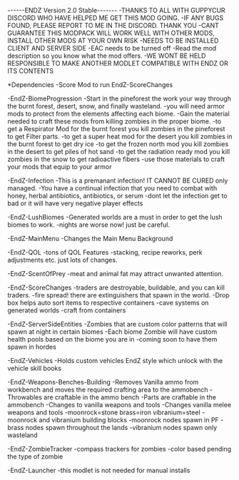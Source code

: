 ﻿------ENDZ Version 2.0 Stable-------
-THANKS TO ALL WITH GUPPYCUR DISCORD WHO HAVE HELPED ME GET THIS MOD GOING.
-IF ANY BUGS FOUND, PLEASE REPORT TO ME IN THE DISCORD. THANK YOU
-CANT GUARANTEE THIS MODPACK WILL WORK WELL WITH OTHER MODS, INSTALL OTHER MODS AT YOUR OWN RISK
-NEEDS TO BE INSTALLED CLIENT AND SERVER SIDE
-EAC needs to be turned off
-Read the mod description so you know what the mod offers.
-WE WONT BE HELD RESPONSIBLE TO MAKE ANOTHER MODLET COMPATIBLE WITH ENDZ OR ITS CONTENTS

*Dependencies
	-Score Mod to run EndZ-ScoreChanges

-EndZ-BiomeProgression
	-Start in the pineforest the work your way through the burnt forest, desert, snow, and finally wasteland.
	-you will need armor mods to protect from the elements affecting each biome.
	-Gain the material needed to craft these mods from killing zombies in the proper biome.
		-to get a Respirator Mod for the burnt forest you kill zombies in the pineforest to get Filter parts.
		-to get a super heat mod for the desert you kill zombies in the burnt forest to get dry ice
		-to get the frozen north mod you kill zombies in the desert to get piles of hot sand
		-to get the radiation ready mod you kill zombies in the snow to get radioactive fibers
		-use those materials to craft your mods that equip to your armor

-EndZ-Infection
	-This is a premanant infection! IT CANNOT BE CURED only managed.
	-You have a continual infection that you need to combat with honey, herbal antibiotics, antibiotics, or serum
	-dont let the infection get to bad or it will have very negative player effects

-EndZ-LushBiomes
	-Generated worlds are a must in order to get the lush biomes to work.
	-nights are worse now! just be careful.

-EndZ-MainMenu
	-Changes the Main Menu Background

-EndZ-QOL
	-tons of QOL Features
	-stacking, recipe reworks, perk adjustments etc. just lots of changes.

-EndZ-ScentOfPrey
	-meat and animal fat may attract unwanted attention.

-EndZ-ScoreChanges
	-traders are destroyable, buildable, and you can kill traders.
	-fire spread! there are extinguishers that spawn in the world.
	-Drop box helps auto sort items to respective containers
	-cave systems on generated worlds
	-craft from containers

-EndZ-ServerSideEntities
	-Zombies that are custom color patterns that will spawn at night in certain biomes
	-Each biome Zombie will have custom health pools based on the biome you are in
	-coming soon to have them spawn in hordes

-EndZ-Vehicles
	-Holds custom vehicles EndZ style which unlock with the vehicle skill books

-EndZ-Weapons-Benches-Building
	-Removes Vanilla ammo from workbench and moves the required crafting area to the ammobench
	-Throwables are craftable in the ammo bench
	-Parts are craftable in the ammobench
	-Changes to vanilla weapons and tools
	-Changes vanilla melee weapons and tools
	-moonrock=stone brass=iron vibranium=steel
	-moonrock and vibranium building blocks
	-moonrock nodes spawn in PF
	-brass nodes spawn throughout the lands
	-vibranium nodes spawn only wasteland

-EndZ-ZombieTracker
	-compass trackers for zombies
	-color based pending the type of zombie

-EndZ-Launcher
  	-this modlet is not needed for manual installs